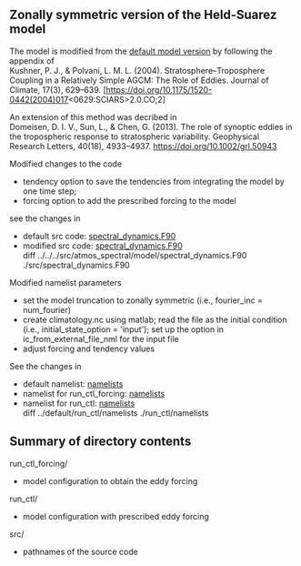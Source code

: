 ## Zonally symmetric version of the Held-Suarez model
The model is modified from the [default model version](../default) by following the appendix of  
Kushner, P. J., & Polvani, L. M. L. (2004). Stratosphere–Troposphere Coupling in a Relatively Simple AGCM: The Role of Eddies. Journal of Climate, 17(3), 629–639. [https://doi.org/10.1175/1520-0442(2004)017<0629:SCIARS>2.0.CO;2] 

An extension of this method was decribed in  
Domeisen, D. I. V., Sun, L., & Chen, G. (2013). The role of synoptic eddies in the tropospheric response to stratospheric variability. Geophysical Research Letters, 40(18), 4933–4937. https://doi.org/10.1002/grl.50943

Modified changes to the code 
- tendency option to save the tendencies from integrating the model by one time step; 
- forcing option to add the prescribed forcing to the model  

see the changes in
- default src code: [spectral_dynamics.F90](../../../src/atmos_spectral/model/spectral_dynamics.F90)
- modified src code: [spectral_dynamics.F90](./src/spectral_dynamics.F90)  
diff ../../../src/atmos_spectral/model/spectral_dynamics.F90 ./src/spectral_dynamics.F90

Modified namelist parameters
- set the model truncation to zonally symmetric (i.e., fourier_inc = num_fourier)
- create climatology.nc using matlab; read the file as the initial condition (i.e., initial_state_option    = 'input'); set up the option in ic_from_external_file_nml for the input file
- adjust forcing and tendency values

See the changes in
- default namelist: [namelists](../default/run_ctl/namelists)
- namelist for run_ctl_forcing: [namelists](./run_ctl_forcing/namelists)
- namelist for run_ctl: [namelists](./run_ctl/namelists)  
diff ../default/run_ctl/namelists ./run_ctl/namelists

## Summary of directory contents
run_ctl_forcing/  
- model configuration to obtain the eddy forcing

run_ctl/  
- model configuration with prescribed eddy forcing

src/  
- pathnames of the source code 
